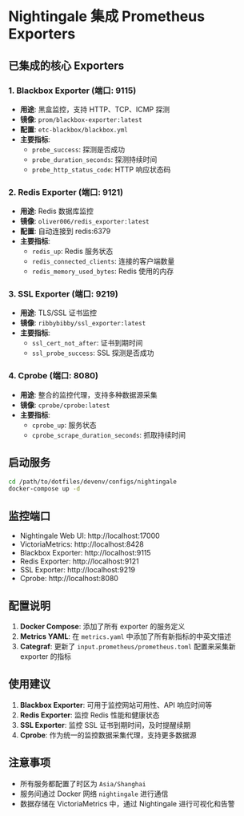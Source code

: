 # Nightingale 集成 Prometheus Exporters

## 已集成的核心 Exporters

### 1. Blackbox Exporter (端口: 9115)
- **用途**: 黑盒监控，支持 HTTP、TCP、ICMP 探测
- **镜像**: `prom/blackbox-exporter:latest`
- **配置**: `etc-blackbox/blackbox.yml`
- **主要指标**:
  - `probe_success`: 探测是否成功
  - `probe_duration_seconds`: 探测持续时间
  - `probe_http_status_code`: HTTP 响应状态码

### 2. Redis Exporter (端口: 9121)
- **用途**: Redis 数据库监控
- **镜像**: `oliver006/redis_exporter:latest`
- **配置**: 自动连接到 redis:6379
- **主要指标**:
  - `redis_up`: Redis 服务状态
  - `redis_connected_clients`: 连接的客户端数量
  - `redis_memory_used_bytes`: Redis 使用的内存

### 3. SSL Exporter (端口: 9219)
- **用途**: TLS/SSL 证书监控
- **镜像**: `ribbybibby/ssl_exporter:latest`
- **主要指标**:
  - `ssl_cert_not_after`: 证书到期时间
  - `ssl_probe_success`: SSL 探测是否成功

### 4. Cprobe (端口: 8080)
- **用途**: 整合的监控代理，支持多种数据源采集
- **镜像**: `cprobe/cprobe:latest`
- **主要指标**:
  - `cprobe_up`: 服务状态
  - `cprobe_scrape_duration_seconds`: 抓取持续时间

## 启动服务

```bash
cd /path/to/dotfiles/devenv/configs/nightingale
docker-compose up -d
```

## 监控端口

- Nightingale Web UI: http://localhost:17000
- VictoriaMetrics: http://localhost:8428
- Blackbox Exporter: http://localhost:9115
- Redis Exporter: http://localhost:9121
- SSL Exporter: http://localhost:9219
- Cprobe: http://localhost:8080

## 配置说明

1. **Docker Compose**: 添加了所有 exporter 的服务定义
2. **Metrics YAML**: 在 `metrics.yaml` 中添加了所有新指标的中英文描述
3. **Categraf**: 更新了 `input.prometheus/prometheus.toml` 配置来采集新 exporter 的指标

## 使用建议

1. **Blackbox Exporter**: 可用于监控网站可用性、API 响应时间等
2. **Redis Exporter**: 监控 Redis 性能和健康状态
3. **SSL Exporter**: 监控 SSL 证书到期时间，及时提醒续期
4. **Cprobe**: 作为统一的监控数据采集代理，支持更多数据源

## 注意事项

- 所有服务都配置了时区为 `Asia/Shanghai`
- 服务间通过 Docker 网络 `nightingale` 进行通信
- 数据存储在 VictoriaMetrics 中，通过 Nightingale 进行可视化和告警
